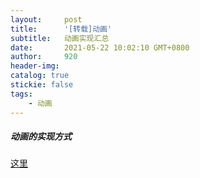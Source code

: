```yaml
---
layout:     post
title:      '[转载]动画'
subtitle:  	动画实现汇总
date:       2021-05-22 10:02:10 GMT+0800
author:     920
header-img: 
catalog: true
stickie: false
tags:
    - 动画
---
```


##### 动画的实现方式

[这里](https://www.jianshu.com/p/60d28d7bab48)